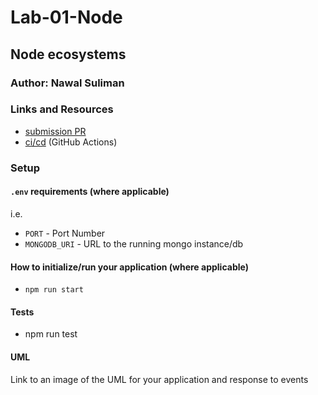 # Lab-01-Node

## Node ecosystems

### Author: Nawal Suliman 

### Links and Resources
- [submission PR](http://xyz.com)
- [ci/cd](http://xyz.com) (GitHub Actions)

### Setup
#### `.env` requirements (where applicable)
i.e.
- `PORT` - Port Number
- `MONGODB_URI` - URL to the running mongo instance/db

#### How to initialize/run your application (where applicable)
- `npm run start`

#### Tests
- npm run test

#### UML
Link to an image of the UML for your application and response to events